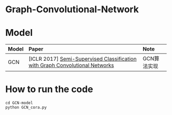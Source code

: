 # Graph-Convolutional-Network

# Model
|Model|Paper|Note
|:---|:---|:---
|GCN| [ICLR 2017] [Semi-Supervised Classification with Graph Convolutional Networks](https://arxiv.org/pdf/1609.02907.pdf?fbclid=IwAR0BgJeoKHIAvPuSE9fJ0_IQOEu5l75yxyNo7PUC08RTOFlm_IIo5YmcnQM)|GCN算法实现

# How to run the code
```
cd GCN-model
python GCN_cora.py
```

